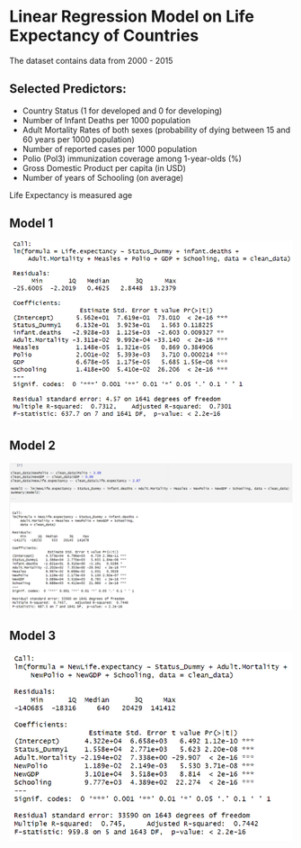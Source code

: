 # Linear Regression Model on Life Expectancy of Countries 

The dataset contains data from 2000 - 2015


## Selected Predictors:
- Country Status (1 for developed and 0 for developing)
- Number of Infant Deaths per 1000 population
- Adult Mortality Rates of both sexes (probability of dying between 15 and 60 years per 1000 population)
- Number of reported cases per 1000 population
- Polio (Pol3) immunization coverage among 1-year-olds (%)
- Gross Domestic Product per capita (in USD)
- Number of years of Schooling (on average)

Life Expectancy is measured age

## Model 1
![alt text](https://github.com/lybned/STAT-429-Individual-Project/blob/main/Pictures/Model%201%20Summary.PNG)

## Model 2
![alt text](https://github.com/lybned/STAT-429-Individual-Project/blob/main/Pictures/Model%202.PNG)

## Model 3
![alt text](https://github.com/lybned/STAT-429-Individual-Project/blob/main/Pictures/Model%203.PNG)
